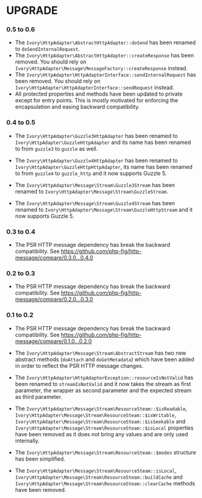 # UPGRADE

### 0.5 to 0.6

 * The `Ivory\HttpAdapter\AbstractHttpAdapter::doSend` has been renamed to `doSendInternalRequest`.
 * The `Ivory\HttpAdapter\AbstractHttpAdapter::createResponse` has been removed. You should rely on
   `Ivory\HttpAdapter\Message\MessageFactory::createResponse` instead.
 * The `Ivory\HttpAdapter\HttpAdapterInterface::sendInternalRequest` has been removed. You should rely on
  `Ivory\HttpAdapter\HttpAdapterInterface::sendRequest` instead.
 * All protected properties and methods have been updated to private except for entry points. This is mostly motivated
   for enforcing the encapsulation and easing backward compatibility.

### 0.4 to 0.5

 * The `Ivory\HttpAdapter\Guzzle3HttpAdapter` has been renamed to `Ivory\HttpAdapter\GuzzleHttpAdapter` and its name
   has been renamed to from `guzzle3` to `guzzle` as well.

 * The `Ivory\HttpAdapter\Guzzle4HttpAdapter` has been renamed to `Ivory\HttpAdapter\GuzzleHttpHttpAdapter`, its
   name has been renamed to from `guzzle4` to `guzzle_http` and it now supports Guzzle 5.

 * The `Ivory\HttpAdapter\Message\Stream\Guzzle3Stream` has been renamed to
   `Ivory\HttpAdapter\Message\Stream\GuzzleStream`.

 * The `Ivory\HttpAdapter\Message\Stream\Guzzle4Stream` has been renamed to
   `Ivory\HttpAdapter\Message\Stream\GuzzleHttpStream` and it now supports Guzzle 5.

### 0.3 to 0.4

 * The PSR HTTP message dependency has break the backward compatibility.
   See https://github.com/php-fig/http-message/compare/0.3.0...0.4.0

### 0.2 to 0.3

 * The PSR HTTP message dependency has break the backward compatibility.
   See https://github.com/php-fig/http-message/compare/0.2.0...0.3.0

### 0.1 to 0.2

 * The PSR HTTP message dependency has break the backward compatibility.
   See https://github.com/php-fig/http-message/compare/0.1.0...0.2.0

 * The `Ivory\HttpAdapter\Message\Stream\AbstractStream` has two new abstract methods (`doAttach` and `doGetMetadata`)
   which have been added in order to reflect the PSR HTTP message changes.

 * The `Ivory\HttpAdapter\HttpAdapterException::resourceIsNotValid` has been renamed to `streamIsNotValid` and it now
   takes the stream as first parameter, the wrapper as second parameter and the expected stream as third parameter.

 * The `Ivory\HttpAdapter\Message\Stream\ResourceSteam::$isReadable`,
   `Ivory\HttpAdapter\Message\Stream\ResourceSteam::$isWritable`,
   `Ivory\HttpAdapter\Message\Stream\ResourceSteam::$isSeekable` and
   `Ivory\HttpAdapter\Message\Stream\ResourceSteam::$isLocal` properties have been removed as it does not bring any
   values and are only used internally.

 * The `Ivory\HttpAdapter\Message\Stream\ResourceSteam::$modes` structure has been simplified.

 * The `Ivory\HttpAdapter\Message\Stream\ResourceSteam::isLocal`,
   `Ivory\HttpAdapter\Message\Stream\ResourceSteam::buildCache` and
   `Ivory\HttpAdapter\Message\Stream\ResourceSteam::clearCache` methods have been removed.

